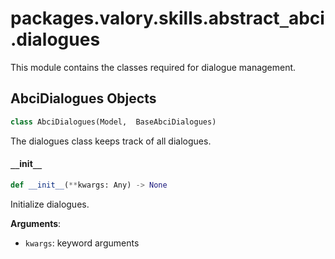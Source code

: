 <a id="packages.valory.skills.abstract_abci.dialogues"></a>

# packages.valory.skills.abstract`_`abci.dialogues

This module contains the classes required for dialogue management.

<a id="packages.valory.skills.abstract_abci.dialogues.AbciDialogues"></a>

## AbciDialogues Objects

```python
class AbciDialogues(Model,  BaseAbciDialogues)
```

The dialogues class keeps track of all dialogues.

<a id="packages.valory.skills.abstract_abci.dialogues.AbciDialogues.__init__"></a>

#### `__`init`__`

```python
def __init__(**kwargs: Any) -> None
```

Initialize dialogues.

**Arguments**:

- `kwargs`: keyword arguments

